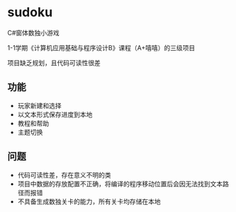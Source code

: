 # sudoku
C#窗体数独小游戏

1-1学期《计算机应用基础与程序设计B》课程（A+嘻嘻）的三级项目

项目缺乏规划，且代码可读性很差


## 功能
- 玩家新建和选择
- 以文本形式保存进度到本地
- 教程和帮助
- 主题切换


## 问题
- 代码可读性差，存在意义不明的类
- 项目中数据的存放配置不正确，将编译的程序移动位置后会因无法找到文本路径而报错
- 不具备生成数独关卡的能力，所有关卡均存储在本地